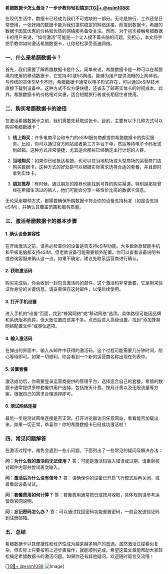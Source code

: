 **希腊数据卡怎么激活？一步步教你轻松搞定[[TG💪+ @esim1088](https://t.me/s/esim1088)]**

在现代生活中，数据卡已经成为我们不可或缺的一部分。无论是旅行、工作还是日常使用，一张好用的数据卡能为我们提供稳定的网络连接。而提到数据卡，希腊的数据卡因其优惠的价格和优质的网络服务备受关注。然而，对于初次接触希腊数据卡的用户来说，“如何激活”可能是一个让人摸不着头脑的问题。别担心，本文将手把手教你如何激活希腊数据卡，让你轻松享受高速网络。

### 一、什么是希腊数据卡？

首先，我们需要了解希腊数据卡是什么。简单来说，希腊数据卡是一种可以在希腊境内使用的移动数据卡，它支持4G或5G网络，能够为用户提供流畅的上网体验。与传统的实体SIM卡不同，希腊数据卡通常以电子形式存在，可以通过eSIM技术直接下载到设备中。这种方式不仅方便快捷，还省去了邮寄实体卡的时间成本。此外，希腊数据卡的价格相对实惠，适合短期旅行者或长期居住者使用。

### 二、购买希腊数据卡的途径

在激活希腊数据卡之前，我们需要先获取这张卡。目前，主要有以下几种方式可以购买希腊数据卡：

1. **线上购买**：许多电商平台和专门的eSIM服务商都提供希腊数据卡的购买服务。比如，你可以通过官方网站或者第三方平台下单，然后等待电子卡码发送到邮箱。这种方式非常便捷，尤其适合那些已经确定出行计划的人群。

2. **当地购买**：如果你已经抵达希腊，也可以在当地机场或大型商场的运营商门店购买数据卡。这种方式的好处是可以根据实际需求选择合适的套餐，并且即时拿到实体卡。

3. **朋友推荐**：有时候，通过朋友的推荐也能找到可靠的购买渠道。特别是那些曾经在希腊生活过的熟人，他们可能会分享一些性价比高的数据卡信息。

无论采用哪种方式，都需要确保所购数据卡符合你的设备支持标准（如是否支持eSIM），并确认其覆盖范围和服务质量。

### 三、激活希腊数据卡的基本步骤

#### 1. 确认设备兼容性

在开始激活之前，请务必检查你的设备是否支持eSIM功能。大多数新款智能手机和平板电脑都支持eSIM，但老款设备可能需要额外配置。你可以查看设备说明书或咨询客服来确认这一点。如果不确定，建议先联系运营商进行确认。

#### 2. 获取激活码

购买完成后，你会收到一封包含激活码的邮件。这个激活码非常重要，它是用来验证你身份的关键信息。请妥善保存这封邮件，以便后续使用。

#### 3. 打开手机设置

进入手机的“设置”页面，找到“蜂窝网络”或“移动网络”选项。具体路径可能因品牌和系统版本而异，但大致位置应该差不多。点击后进入高级设置，找到“添加蜂窝网络配置文件”或类似选项。

#### 4. 输入激活码

在弹出的界面中，输入从邮件中获得的激活码。这个过程可能需要几分钟时间，耐心等待即可。如果一切顺利，你会看到一个新的运营商名称出现在列表中。

#### 5. 设置套餐

激活成功后，你需要登录运营商提供的管理平台，选择适合自己的套餐。希腊的数据卡通常提供多种套餐供用户选择，包括按天计费、按月计费以及无限流量等方案。根据自己的需求合理选择即可。

#### 6. 测试网络连接

最后一步是测试网络连接是否正常。打开浏览器访问任意网站，看看能否加载出来。如果一切正常，恭喜你！你的希腊数据卡已经成功激活啦！

### 四、常见问题解答

在激活过程中，难免会遇到一些小问题。下面列出了一些常见的疑问及解决办法：

**问：为什么我的激活码无法使用？**
答：可能是激活码输入错误或过期，请重新核对邮件内容并尝试再次输入。

**问：激活后为什么没有信号？**
答：请确保你的设备已开启飞行模式后再关闭，或者重启设备试试。

**问：套餐费用如何计算？**
答：套餐费用通常按日或按月收取，具体规则请参考运营商官网说明。

**问：忘记密码怎么办？**
答：可以通过找回密码功能重置密码，一般会发送验证码到注册邮箱。

### 五、总结

希腊数据卡以其便捷性和经济性成为越来越多用户的首选。虽然激活过程看似复杂，但实际上只要按照上述步骤操作，就能顺利完成。希望这篇文章能帮助大家轻松搞定希腊数据卡的激活问题。如果你还有其他疑问，欢迎随时留言交流哦！

[[TG💪+ @esim1088](https://t.me/s/esim1088) ![Image](https://i.postimg.cc/4NQfJmqS/Snipaste-2025-05-13-00-14-12.png)]